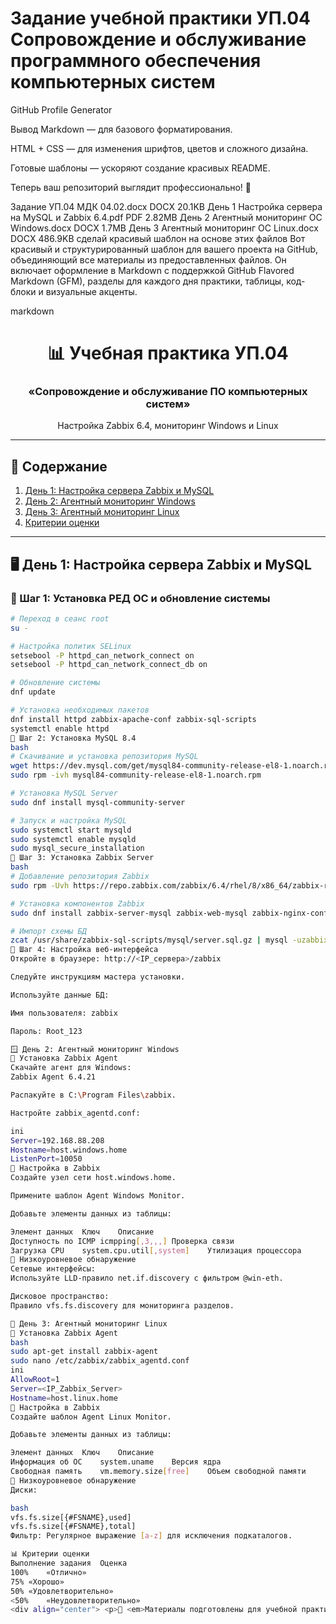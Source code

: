 # Задание учебной практики  УП.04 Сопровождение и обслуживание программного обеспечения компьютерных систем

GitHub Profile Generator

Вывод
Markdown — для базового форматирования.

HTML + CSS — для изменения шрифтов, цветов и сложного дизайна.

Готовые шаблоны — ускоряют создание красивых README.

Теперь ваш репозиторий выглядит профессионально! 🚀

Задание УП.04 МДК 04.02.docx
DOCX 20.1KB
День 1 Настройка сервера на MySQL и Zabbix 6.4.pdf
PDF 2.82MB
День 2 Агентный мониторинг ОС Windows.docx
DOCX 1.7MB
День 3 Агентный мониторинг ОС Linux.docx
DOCX 486.9KB
сделай красивый шаблон на основе этих файлов
Вот красивый и структурированный шаблон для вашего проекта на GitHub, объединяющий все материалы из предоставленных файлов. Он включает оформление в Markdown с поддержкой GitHub Flavored Markdown (GFM), разделы для каждого дня практики, таблицы, код-блоки и визуальные акценты.

markdown
<div align="center">
  <h1>📊 Учебная практика УП.04</h1>
  <h3>«Сопровождение и обслуживание ПО компьютерных систем»</h3>
  <p>Настройка Zabbix 6.4, мониторинг Windows и Linux</p>
</div>

---

## 📌 Содержание
1. [День 1: Настройка сервера Zabbix и MySQL](#-день-1-настройка-сервера-zabbix-и-mysql)
2. [День 2: Агентный мониторинг Windows](#-день-2-агентный-мониторинг-windows)
3. [День 3: Агентный мониторинг Linux](#-день-3-агентный-мониторинг-linux)
4. [Критерии оценки](#-критерии-оценки)

---

## 🖥️ День 1: Настройка сервера Zabbix и MySQL
### 🔹 Шаг 1: Установка РЕД ОС и обновление системы
```bash
# Переход в сеанс root
su -

# Настройка политик SELinux
setsebool -P httpd_can_network_connect on
setsebool -P httpd_can_network_connect_db on

# Обновление системы
dnf update

# Установка необходимых пакетов
dnf install httpd zabbix-apache-conf zabbix-sql-scripts
systemctl enable httpd
🔹 Шаг 2: Установка MySQL 8.4
bash
# Скачивание и установка репозитория MySQL
wget https://dev.mysql.com/get/mysql84-community-release-el8-1.noarch.rpm
sudo rpm -ivh mysql84-community-release-el8-1.noarch.rpm

# Установка MySQL Server
sudo dnf install mysql-community-server

# Запуск и настройка MySQL
sudo systemctl start mysqld
sudo systemctl enable mysqld
sudo mysql_secure_installation
🔹 Шаг 3: Установка Zabbix Server
bash
# Добавление репозитория Zabbix
sudo rpm -Uvh https://repo.zabbix.com/zabbix/6.4/rhel/8/x86_64/zabbix-release-6.4-1.el8.noarch.rpm

# Установка компонентов Zabbix
sudo dnf install zabbix-server-mysql zabbix-web-mysql zabbix-nginx-conf zabbix-sql-scripts zabbix-agent

# Импорт схемы БД
zcat /usr/share/zabbix-sql-scripts/mysql/server.sql.gz | mysql -uzabbix -p zabbix
🔹 Шаг 4: Настройка веб-интерфейса
Откройте в браузере: http://<IP_сервера>/zabbix

Следуйте инструкциям мастера установки.

Используйте данные БД:

Имя пользователя: zabbix

Пароль: Root_123

🪟 День 2: Агентный мониторинг Windows
🔹 Установка Zabbix Agent
Скачайте агент для Windows:
Zabbix Agent 6.4.21

Распакуйте в C:\Program Files\zabbix.

Настройте zabbix_agentd.conf:

ini
Server=192.168.88.208
Hostname=host.windows.home
ListenPort=10050
🔹 Настройка в Zabbix
Создайте узел сети host.windows.home.

Примените шаблон Agent Windows Monitor.

Добавьте элементы данных из таблицы:

Элемент данных	Ключ	Описание
Доступность по ICMP	icmpping[,3,,,]	Проверка связи
Загрузка CPU	system.cpu.util[,system]	Утилизация процессора
🔹 Низкоуровневое обнаружение
Сетевые интерфейсы:
Используйте LLD-правило net.if.discovery с фильтром @win-eth.

Дисковое пространство:
Правило vfs.fs.discovery для мониторинга разделов.

🐧 День 3: Агентный мониторинг Linux
🔹 Установка Zabbix Agent
bash
sudo apt-get install zabbix-agent
sudo nano /etc/zabbix/zabbix_agentd.conf
ini
AllowRoot=1
Server=<IP_Zabbix_Server>
Hostname=host.linux.home
🔹 Настройка в Zabbix
Создайте шаблон Agent Linux Monitor.

Добавьте элементы данных из таблицы:

Элемент данных	Ключ	Описание
Информация об ОС	system.uname	Версия ядра
Свободная память	vm.memory.size[free]	Объем свободной памяти
🔹 Низкоуровневое обнаружение
Диски:

bash
vfs.fs.size[{#FSNAME},used]
vfs.fs.size[{#FSNAME},total]
Фильтр: Регулярное выражение [a-z] для исключения подкаталогов.

📊 Критерии оценки
Выполнение задания	Оценка
100%	«Отлично»
75%	«Хорошо»
50%	«Удовлетворительно»
<50%	«Неудовлетворительно»
<div align="center"> <p>🔹 <em>Материалы подготовлены для учебной практики УП.04</em> 🔹</p> <p>📅 <strong>Дата последнего обновления:</strong> 2025-05-09</p> </div> ```

 

   

